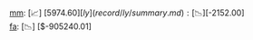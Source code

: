 [mm](record/mm/summary.md): [📈] [$5974.60]  
[ly](record/ly/summary.md): [📉] [$-2152.00]  
[fa](record/fa/summary.md): [📉] [$-905240.01]  
